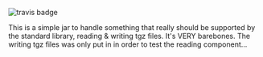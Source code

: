 ![travis badge](https://travis-ci.org/dabraham02124/tgz.svg)

This is a simple jar to handle something that really should be supported by the standard library, reading & 
writing tgz files.  It's VERY barebones.  The writing tgz files was only put in in order to test the reading
component...
